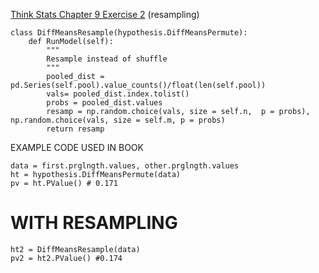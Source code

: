 [Think Stats Chapter 9 Exercise 2](http://greenteapress.com/thinkstats2/html/thinkstats2010.html#toc90) (resampling)

>> 
```
class DiffMeansResample(hypothesis.DiffMeansPermute):
	def RunModel(self):
		"""
		Resample instead of shuffle
		"""
		pooled_dist = pd.Series(self.pool).value_counts()/float(len(self.pool))
		vals= pooled_dist.index.tolist()
		probs = pooled_dist.values
		resamp = np.random.choice(vals, size = self.n,  p = probs), np.random.choice(vals, size = self.m, p = probs) 
		return resamp
```

EXAMPLE CODE USED IN BOOK

```
data = first.prglngth.values, other.prglngth.values
ht = hypothesis.DiffMeansPermute(data)
pv = ht.PValue() # 0.171
```

# WITH RESAMPLING
```
ht2 = DiffMeansResample(data)
pv2 = ht2.PValue() #0.174
```
